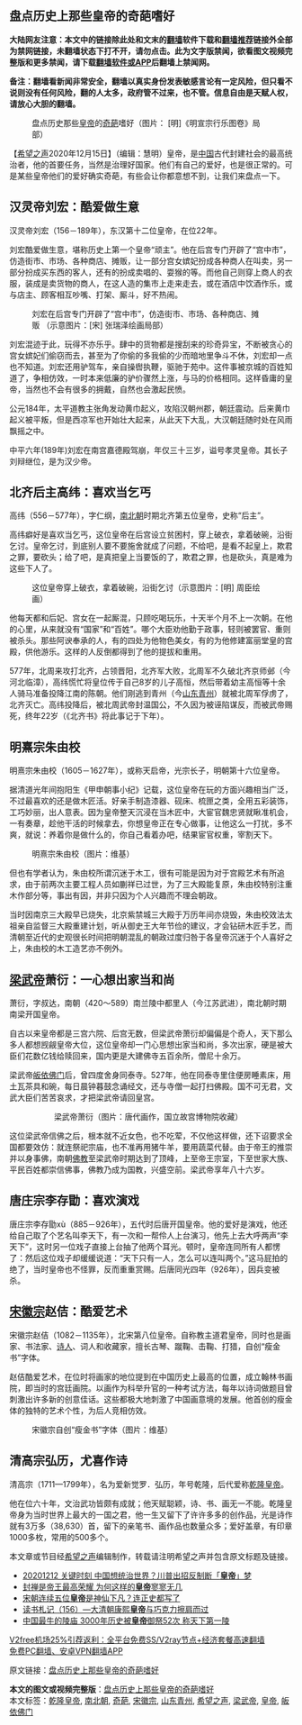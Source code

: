  <h2>盘点历史上那些皇帝的奇葩嗜好</h2> <p class="notice"><b>大陆网友注意：本文中的链接除此处和文末的<a href="https://github.com/bannedbook/fanqiang" >翻墙</a>软件下载和<a href="https://github.com/killgcd/justmysocks/blob/master/README.md">翻墙推荐</a>链接外全部为禁网链接，未翻墙状态下打不开，请勿点击。此为文字版禁闻，欲看图文视频完整版和更多禁闻，请下载<a href="https://github.com/bannedbook/fanqiang">翻墙软件或APP</a>后翻墙上禁闻网。</p><p>备注：翻墙看新闻非常安全，翻墙以真实身份发表敏感言论有一定风险，但只看不说则没有任何风险，翻的人太多，政府管不过来，也不管。信息自由是天赋人权，请放心大胆的翻墙。</b></p>  <div class="entry"> <figure><figcaption>盘点历史那些<a href="https://www.bannedbook.org/bnews/tag/%e7%9a%87%e5%b8%9d/" class="st_tag internal_tag" rel="tag" title="标签 皇帝 下的日志">皇帝</a>的<a href="https://www.bannedbook.org/bnews/tag/%e5%a5%87%e8%91%a9/" class="st_tag internal_tag" rel="tag" title="标签 奇葩 下的日志">奇葩</a>嗜好（图片： [明]《明宣宗行乐图卷》局部）</figcaption></figure> <p>【<span class='wp_keywordlink_affiliate'><a href="https://www.soundofhope.org" title="希望之声" target="_blank">希望之声</a></span>2020年12月15日】（编辑：慧明）皇帝，是<span class='wp_keywordlink_affiliate'><a href="https://www.bannedbook.org/" title="中国" target="_blank">中国</a></span>古代封建社会的最高统治者，他的首要任务，当然是治理好国家。他们有自己的爱好，也是很正常的。可是某些皇帝他们的爱好确实奇葩，有些会让你都意想不到，让我们来盘点一下。</p> <h2>汉灵帝刘宏：酷爱做生意</h2> <p>汉灵帝刘宏（156－189年），东汉第十二位皇帝，在位22年。</p> <p>刘宏酷爱做生意，堪称历史上第一个皇帝“顽主”。他在后宫专门开辟了“宫中市”，仿造街市、市场、各种商店、摊贩，让一部分宫女嫔妃扮成各种商人在叫卖，另一部分扮成买东西的客人，还有的扮成卖唱的、耍猴的等。而他自己则穿上商人的衣服，装成是卖货物的商人，在这人造的集市上走来走去，或在酒店中饮酒作乐，或与店主、顾客相互吵嘴、打架、厮斗，好不热闹。</p> <figure><figcaption>刘宏在后宫专门开辟了“宫中市”，仿造街市、市场、各种商店、摊贩 （示意图片：[宋] 张瑞泽绘画局部）</figcaption></figure> <p>刘宏混迹于此，玩得不亦乐乎。肆中的货物都是搜刮来的珍奇异宝，不断被贪心的宫女嫔妃们偷窃而去，甚至为了你偷的多我偷的少而暗地里争斗不休，刘宏却一点也不知道。刘宏还用驴驾车，亲自操辔执鞭，驱驰于苑中。这件事被京城的百姓知道了，争相仿效，一时本来低廉的驴价骤然上涨，与马的价格相同。这样昏庸的皇帝，当然也不会有很多的拥戴，自然也会激起民愤。</p> <p>公元184年，太平道教主张角发动黄巾起义，攻陷汉朝州郡，朝廷震动。后来黄巾起义被平叛，但是西凉军也开始壮大起来，从此天下大乱，大汉朝廷随时处在风雨飘摇之中。</p> <p>中平六年(189年)刘宏在南宫嘉德殿驾崩，年仅三十三岁，谥号孝灵皇帝。其长子刘辩继位，是为汉少帝。</p>  <h2>北齐后主高纬：喜欢当乞丐</h2> <p>高纬（556－577年），字仁纲，<a href="https://www.bannedbook.org/bnews/tag/%E5%8D%97%E5%8C%97%E6%9C%9D/" class="st_tag internal_tag" rel="tag" title="标签 南北朝 下的日志">南北朝</a>时期北齐第五位皇帝，史称“后主”。</p> <p>高纬癖好是喜欢当乞丐，这位皇帝在后宫设立贫困村，穿上破衣，拿着破碗，沿街乞讨。皇帝乞讨，到底别人要不要施舍就成了问题，不给吧，是看不起皇上，欺君之罪，要砍头；给了吧，是真把皇上当要饭的了，欺君之罪，也是砍头，真是难为这些下人了。</p> <figure><figcaption>这位皇帝穿上破衣，拿着破碗，沿街乞讨（示意图片：[明] 周臣绘画）</figcaption></figure> <p>他每天都和后妃、宫女在一起厮混，只顾吃喝玩乐，十天半个月不上一次朝。在他的心里，从来就没有“国家”和“百姓”。哪个大臣劝他勤于政事，轻则被罢官、重则被杀头。那些阿谀奉承的人，有的四处为他物色美女，有的为他修建富丽堂皇的宫殿，供他游乐。这样的人反倒都得到了他的提拔和重用。</p> <p>577年，北周来攻打北齐，占领晋阳，北齐军大败，北周军不久破北齐京师邺（今河北临漳），高纬慌忙将皇位传于自己8岁的儿子高恒，然后带着幼主高恒等十余人骑马准备投降江南的陈朝。他们刚逃到青州（今<a href="https://www.bannedbook.org/bnews/tag/%E5%B1%B1%E4%B8%9C%E9%9D%92%E5%B7%9E/" class="st_tag internal_tag" rel="tag" title="标签 山东青州 下的日志">山东青州</a>）就被北周军俘虏了，北齐灭亡。高纬投降后，被北周武帝封温国公，不久因为被诬陷谋反，而被武帝赐死，终年22岁（《北齐书》将此事记于下年）。</p> <h2>明熹宗朱由校</h2> <p>明熹宗朱由校（1605－1627年），或称天启帝，光宗长子，明朝第十六位皇帝。</p> <p>据清道光年间抱阳生《甲申朝事小纪》记载，这位皇帝在玩的方面兴趣相当广泛，不过最喜欢的还是做木匠活。好亲手制造漆器、砚床、梳匣之类，全用五彩装饰，工巧妙丽，出人意表。因为皇帝整天沉浸在当木匠中，大宦官魏忠贤就瞅准机会，一有奏章，趁他干活的时候拿去，你想皇帝正在专心做事，让他这么一打扰，多不爽，就说：养着你是做什么的，你自己看着办吧，结果宦官权重，宰割天下。</p>  <figure><figcaption>明熹宗朱由校（图片：维基）</figcaption></figure> <p>但也有学者认为，朱由校所谓沉迷于木工，很有可能是因为对于宫殿艺术有所追求，由于前两次主要工程人员如蒯祥已过世，为了三大殿能复原，朱由校特别注重木作部分等，事出有因，并非只因为个人兴趣而不理会朝政。</p> <p>当时因南京三大殿早已烧失，北京紫禁城三大殿于万历年间亦烧毁，朱由校效法太祖亲自监督三大殿重建计划，听从御史王大年节俭的建议，才会钻研木匠手艺，而清朝至近代的史观很长时间把明朝混乱的朝政过度归咎于各皇帝沉迷于个人喜好之上，朱由校的木工造艺亦不例外。</p> <h2><a href="https://www.bannedbook.org/bnews/tag/%e6%a2%81%e6%ad%a6%e5%b8%9d/" class="st_tag internal_tag" rel="tag" title="标签 梁武帝 下的日志">梁武帝</a>萧衍：一心想出家当和尚</h2> <p>萧衍，字叔达，南朝（420～589）南兰陵中都里人（今江苏武进），南北朝时期南梁开国皇帝。</p> <p>自古以来皇帝都是三宫六院、后宫无数，但梁武帝萧衍却偏偏是个奇人，天下那么多人都想觊觎皇帝大位，这位皇帝却一门心思想出家当和尚，多次出家，硬是被大臣们花数亿钱给赎回来，国内更是大建佛寺五百余所，僧尼十余万。</p> <p>梁武帝<a href="https://www.bannedbook.org/bnews/tag/%E7%9A%88%E4%BE%9D%E4%BD%9B%E9%97%A8/" class="st_tag internal_tag" rel="tag" title="标签 皈依佛门 下的日志">皈依佛门</a>后，曾四度舍身同泰寺。527年，他在同泰寺里住便房睡素床，用土瓦茶具和碗，每日晨钟暮鼓念诵经文，还与寺僧一起打扫佛殿。国不可无君，文武大臣们苦苦哀求，才把梁武帝请回皇宫。</p> <figure><figcaption>&nbsp; &nbsp; &nbsp; &nbsp; &nbsp; 梁武帝萧衍（图片：唐代画作，国立故宫博物院收藏）</figcaption></figure> <p>这位梁武帝信佛之后，根本就不近女色，也不吃荤，不仅他这样做，还下诏要求全国都要效仿：就连祭祀宗庙，也不准再用猪牛羊，要用蔬菜代替。由于帝王的推崇并以身事佛，南朝<span class='wp_keywordlink'><a href="https://www.qi-gong.me/buddhism/" title="佛教" target="_blank">佛教</a></span>至梁武帝时期达到了顶峰，上至帝王宗室，下至世家大族、平民百姓都崇信佛事，佛教乃成为国教，兴盛空前。梁武帝享年八十六岁。</p>  <h2>唐庄宗李存勖：喜欢演戏</h2> <p>唐庄宗李存勖xù（885－926年），五代时后唐开国皇帝。他的爱好是演戏，他还给自己取了个艺名叫李天下，有一次和一帮伶人上台演习，他先上去大呼两声“李天下”，这时另一位戏子直接上台抽了他两个耳光。顿时，皇帝连同所有人都愣了：然后这位戏子却缓缓说道：“天下只有一人，怎么可以连叫两个。”这马屁拍的绝了，当时皇帝也不怪罪，反而重重赏赐。后唐同光四年（926年），因兵变被杀。</p> <h2><a href="https://www.bannedbook.org/bnews/tag/%E5%AE%8B%E5%BE%BD%E5%AE%97/" class="st_tag internal_tag" rel="tag" title="标签 宋徽宗 下的日志">宋徽宗</a>赵佶：酷爱艺术</h2> <p>宋徽宗赵佶（1082－1135年），北宋第八位皇帝。自称教主道君皇帝，同时也是画家、书法家、<span class='wp_keywordlink'><a href="https://www.bannedbook.org/forum11/topic295.html" title="禁片：诗人的悲歌" target="_blank">诗人</a></span>、词人和收藏家，擅长古琴、蹴鞠、击鞠、打猎，自创“瘦金书”字体。</p> <p>赵佶酷爱艺术，在位时将画家的地位提到在中国历史上最高的位置，成立翰林书画院，即当时的宫廷画院。以画作为科举升官的一种考试方法，每年以诗词做题目曾刺激出许多新的创意佳话。这些都极大地刺激了中国画意境的发展。他首创的瘦金体的独特的艺术个性，为后人竞相仿效。</p> <figure><figcaption>宋徽宗自创“瘦金书”字体（图片：维基）</figcaption></figure> <h2>清高宗弘历，尤喜作诗</h2> <p>清高宗（1711—1799年），名为爱新觉罗．弘历，年号乾隆，后代爱称<a href="https://www.bannedbook.org/bnews/tag/%E4%B9%BE%E9%9A%86%E7%9A%87%E5%B8%9D/" class="st_tag internal_tag" rel="tag" title="标签 乾隆皇帝 下的日志">乾隆皇帝</a>。</p> <p>他在位六十年，文治武功皆颇有成就；他天赋聪颖，诗、书、画无一不能。乾隆皇帝身为当时世界上最大的一国之君，他一生又留下了许许多多的创作品，光是诗作就有3万多（38,630）首，留下的亲笔书、画作品也数量众多；爱好盖章，有印章1000多枚，常用的500多个。</p> <p>本文章或节目经<a href="https://www.bannedbook.org/bnews/tag/%e5%b8%8c%e6%9c%9b%e4%b9%8b%e5%a3%b0/" class="st_tag internal_tag" rel="tag" title="标签 希望之声 下的日志">希望之声</a>编辑制作，转载请注明希望之声并包含原文标题及链接。</p>  <ul class='op-related-articles' title='相关阅读'> <li><a href='https://www.bannedbook.org/bnews/taiwannews/20201212/1446485.html' target='_blank'>20201212 关键时刻 中国想统治世界？川普出招反制断「<b>皇帝</b>」梦</a></li> <li><a href='https://www.bannedbook.org/bnews/comments/20201210/1445208.html' target='_blank'>封禅是帝王最高荣耀 为何这样的<b>皇帝</b>寥寥无几</a></li> <li><a href='https://www.bannedbook.org/bnews/comments/20201209/1444518.html' target='_blank'>宋朝连续五位<b>皇帝</b>是神仙下凡？连正史都写了</a></li> <li><a href='https://www.bannedbook.org/bnews/bannedvideo/20201127/1437900.html' target='_blank'>读书札记（156）—大清朝康熙<b>皇帝</b>与巧克力擦肩而过</a></li> <li><a href='https://www.bannedbook.org/bnews/funmedia/20201123/1435449.html' target='_blank'>中国最牛的陵庙 3000年历史被<b>皇帝</b>御祭52次 称天下第一陵</a></li> </ul> <p class="texttj"> <a href="https://github.com/bannedbook/fanqiang/wiki/V2ray%E6%9C%BA%E5%9C%BA" target="_blank">V2free机场25%引荐返利：全平台免费SS/V2ray节点+经济套餐高速翻墙</a><br/> <a href="https://github.com/bannedbook/fanqiang/wiki/%E7%A6%81%E9%97%BB%E7%BD%91%E5%AE%89%E5%8D%93%E7%BF%BB%E5%A2%99%E6%96%B0%E9%97%BBAPP" target="_blank">免费PC翻墙、安卓VPN翻墙APP</a></p><p>原文链接：<a class="src_link"  href="https://www.soundofhope.org/post/449581" target="_blank">盘点历史上那些皇帝的奇葩嗜好</a></p><a name='sharetosocial'></a>       <div><b>本文的图文或视频完整版</b>：<a href='https://www.bannedbook.org/bnews/comments/20201216/1448578.html'>盘点历史上那些皇帝的奇葩嗜好</a></div>  </div><!--END ENTRY--> <div class="postfooter"> <div>本文标签：<a href="https://www.bannedbook.org/bnews/tag/%E4%B9%BE%E9%9A%86%E7%9A%87%E5%B8%9D/" rel="tag">乾隆皇帝</a>, <a href="https://www.bannedbook.org/bnews/tag/%E5%8D%97%E5%8C%97%E6%9C%9D/" rel="tag">南北朝</a>, <a href="https://www.bannedbook.org/bnews/tag/%e5%a5%87%e8%91%a9/" rel="tag">奇葩</a>, <a href="https://www.bannedbook.org/bnews/tag/%E5%AE%8B%E5%BE%BD%E5%AE%97/" rel="tag">宋徽宗</a>, <a href="https://www.bannedbook.org/bnews/tag/%E5%B1%B1%E4%B8%9C%E9%9D%92%E5%B7%9E/" rel="tag">山东青州</a>, <a href="https://www.bannedbook.org/bnews/tag/%e5%b8%8c%e6%9c%9b%e4%b9%8b%e5%a3%b0/" rel="tag">希望之声</a>, <a href="https://www.bannedbook.org/bnews/tag/%e6%a2%81%e6%ad%a6%e5%b8%9d/" rel="tag">梁武帝</a>, <a href="https://www.bannedbook.org/bnews/tag/%e7%9a%87%e5%b8%9d/" rel="tag">皇帝</a>, <a href="https://www.bannedbook.org/bnews/tag/%E7%9A%88%E4%BE%9D%E4%BD%9B%E9%97%A8/" rel="tag">皈依佛门</a></div>  </div><!--END POSTFOOTER--> 